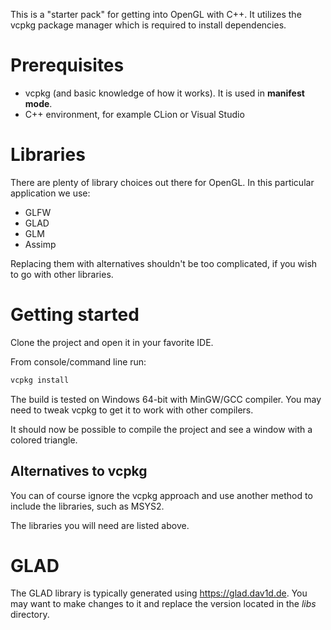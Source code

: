 This is a "starter pack" for getting into OpenGL with C++. It utilizes the vcpkg package manager which is required to install dependencies.

# Prerequisites

* vcpkg (and basic knowledge of how it works). It is used in **manifest mode**.
* C++ environment, for example CLion or Visual Studio

# Libraries

There are plenty of library choices out there for OpenGL. In this particular application we use:

- GLFW
- GLAD
- GLM
- Assimp

Replacing them with alternatives shouldn't be too complicated, if you wish to go with other libraries.

# Getting started

Clone the project and open it in your favorite IDE.

From console/command line run:

````bash
vcpkg install
````

The build is tested on Windows 64-bit with MinGW/GCC compiler.
You may need to tweak vcpkg to get it to work with other compilers.

It should now be possible to compile the project and see a window with a colored triangle.

## Alternatives to vcpkg
You can of course ignore the vcpkg approach and use another method to include the libraries, such as MSYS2.

The libraries you will need are listed above.

# GLAD

The GLAD library is typically generated using https://glad.dav1d.de.
You may want to make changes to it and replace the version located in the *libs* directory.


